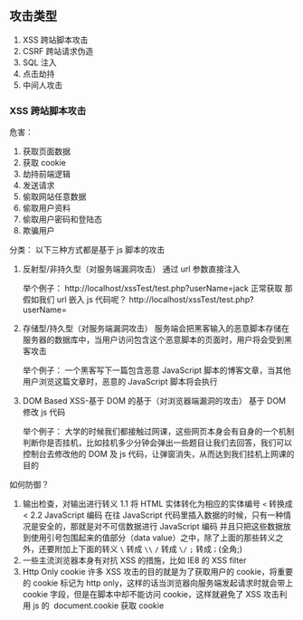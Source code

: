 ## 攻击类型

1. XSS 跨站脚本攻击
2. CSRF 跨站请求伪造
3. SQL 注入
4. 点击劫持
5. 中间人攻击

### XSS 跨站脚本攻击

危害：

1. 获取页面数据
2. 获取 cookie
3. 劫持前端逻辑
4. 发送请求
5. 偷取网站任意数据
6. 偷取用户资料
7. 偷取用户密码和登陆态
8. 欺骗用户

分类：
以下三种方式都是基于 js 脚本的攻击

1. 反射型/非持久型（对服务端漏洞攻击）
   通过 url 参数直接注入

   举个例子：
   http://localhost/xssTest/test.php?userName=jack 正常获取
   那假如我们 url 嵌入 js 代码呢？
   http://localhost/xssTest/test.php?userName=<script>window.open(http://www.baidu.com)</script>

2. 存储型/持久型（对服务端漏洞攻击）
   服务端会把黑客输入的恶意脚本存储在服务器的数据库中，当用户访问包含这个恶意脚本的页面时，用户将会受到黑客攻击

   举个例子：
   一个黑客写下一篇包含恶意 JavaScript 脚本的博客文章，当其他用户浏览这篇文章时，恶意的 JavaScript 脚本将会执行

3. DOM Based XSS-基于 DOM 的基于（对浏览器端漏洞的攻击）
   基于 DOM 修改 js 代码

   举个例子：
   大学的时候我们都接触过网课，这些网页本身会有自身的一个机制判断你是否挂机，比如挂机多少分钟会弹出一些题目让我们去回答，我们可以控制台去修改他的 DOM 及 js 代码，让弹窗消失，从而达到我们挂机上网课的目的

如何防御？

1. 输出检查，对输出进行转义
   1.1 将 HTML 实体转化为相应的实体编号 `<` 转换成 &lt;
   2.2 JavaScript 编码 在往 JavaScript 代码里插入数据的时候，只有一种情况是安全的，那就是对不可信数据进行 JavaScript 编码 并且只把这些数据放到使用引号包围起来的值部分（data value）之中，除了上面的那些转义之外，还要附加上下面的转义 `\` 转成 `\\` `/` 转成 `\/` `;` 转成`；`(全角;)
2. 一些主流浏览器本身有对抗 XSS 的措施，比如 IE8 的 XSS filter
3. Http Only cookie 许多 XSS 攻击的目的就是为了获取用户的 cookie，将重要的 cookie 标记为 http only，这样的话当浏览器向服务端发起请求时就会带上 cookie 字段，但是在脚本中却不能访问 cookie，这样就避免了 XSS 攻击利用 js 的  document.cookie 获取 cookie
